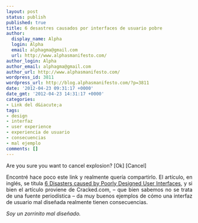 ```yaml
---
layout: post
status: publish
published: true
title: 6 desastres causados por interfaces de usuario pobre
author:
  display_name: Alpha
  login: Alpha
  email: alphagma@gmail.com
  url: http://www.alphasmanifesto.com/
author_login: Alpha
author_email: alphagma@gmail.com
author_url: http://www.alphasmanifesto.com/
wordpress_id: 3811
wordpress_url: http://blog.alphasmanifesto.com/?p=3811
date: '2012-04-23 09:31:17 +0000'
date_gmt: '2012-04-23 14:31:17 +0000'
categories:
- Link del d&iacute;a
tags:
- design
- interfaz
- user experience
- experiencia de usuario
- consecuencias
- mal ejemplo
comments: []
---
```

Are you sure you want to cancel explosion? [Ok] [Cancel]

<p style="text-align: justify;">Encontr&eacute; hace poco este link y realmente quer&iacute;a compartirlo. El art&iacute;culo, en ingl&eacute;s, se titula <a href="http://www.cracked.com/article_19776_6-disasters-caused-by-poorly-designed-user-interfaces.html">6 Disasters caused by Poorly Designed User Interfaces</a>, y si bien el art&iacute;culo proviene de Cracked.com,&nbsp;&ndash; que bien sabemos no se trata de una fuente period&iacute;stica&nbsp;&ndash; da muy buenos ejemplos de c&oacute;mo una interfaz de usuario mal dise&ntilde;ada realmente tienen consecuencias.</p>
<p style="text-align: justify;"><em>Soy un zorrinito mal dise&ntilde;ado.</em></p>
